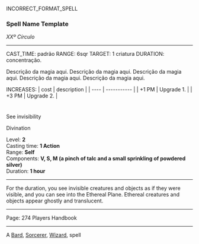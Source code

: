 INCORRECT_FORMAT_SPELL
### Spell Name Template

_XXº Círculo_

---

CAST_TIME: padrão
RANGE: 6sqr
TARGET: 1 criatura
DURATION: concentração.

Descrição da magia aqui. Descrição da magia aqui. Descrição da magia aqui. Descrição da magia aqui. Descrição da magia aqui.

INCREASES:
| cost | description |
| ---- | ----------- |
| +1 PM | Upgrade 1. |
| +3 PM | Upgrade 2. |

#

See invisibility

Divination

Level: **2**  
Casting time: **1 Action**  
Range: **Self**  
Components: **V, S, M (a pinch of talc and a small sprinkling of powdered silver)**  
Duration: **1 hour**

---

For the duration, you see invisible creatures and objects as if they were visible, and you can see into the Ethereal Plane. Ethereal creatures and objects appear ghostly and translucent.

---

Page: 274 Players Handbook

---

A [Bard](https://www.dnd-spells.com/spells/class/Bard), [Sorcerer](https://www.dnd-spells.com/spells/class/Sorcerer), [Wizard](https://www.dnd-spells.com/spells/class/Wizard), spell
